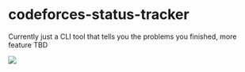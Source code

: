 # codeforces-status-tracker
Currently just a CLI tool that tells you the problems you finished, more feature TBD

![](https://user-images.githubusercontent.com/10692276/50723732-a626a480-1135-11e9-8c84-5e6d85ac6aee.png)